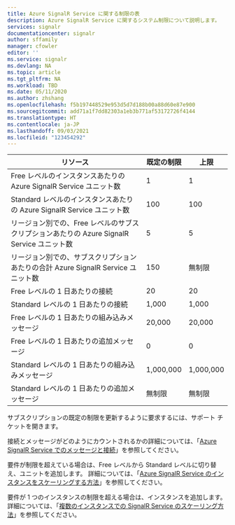 ```yaml
---
title: Azure SignalR Service に関する制限の表
description: Azure SignalR Service に関するシステム制限について説明します。
services: signalr
documentationcenter: signalr
author: sffamily
manager: cfowler
editor: ''
ms.service: signalr
ms.devlang: NA
ms.topic: article
ms.tgt_pltfrm: NA
ms.workload: TBD
ms.date: 05/11/2020
ms.author: zhshang
ms.openlocfilehash: f5b197448529e953d5d7d188b00a88d60e87e900
ms.sourcegitcommit: add71a1f7dd82303a1eb3b771af53172726f4144
ms.translationtype: HT
ms.contentlocale: ja-JP
ms.lasthandoff: 09/03/2021
ms.locfileid: "123454292"
---
```

| リソース | 既定の制限 | 上限 | 
| --- | --- | --- |
| Free レベルのインスタンスあたりの Azure SignalR Service ユニット数 |1 |1 |
| Standard レベルのインスタンスあたりの Azure SignalR Service ユニット数 |100 |100 |
| リージョン別での、Free レベルのサブスクリプションあたりの Azure SignalR Service ユニット数|5 |5 |
| リージョン別での、サブスクリプションあたりの合計 Azure SignalR Service ユニット数 |150 |無制限 |
| Free レベルの 1 日あたりの接続 |20 |20 |
| Standard レベルの 1 日あたりの接続 |1,000 |1,000|
| Free レベルの 1 日あたりの組み込みメッセージ|20,000 |20,000 |
| Free レベルの 1 日あたりの追加メッセージ|0 |0 |
| Standard レベルの 1 日あたりの組み込みメッセージ|1,000,000 |1,000,000 |
| Standard レベルの 1 日あたりの追加メッセージ|無制限 |無制限 |

サブスクリプションの既定の制限を更新するように要求するには、サポート チケットを開きます。

接続とメッセージがどのようにカウントされるかの詳細については、「[Azure SignalR Service でのメッセージと接続](../articles/azure-signalr/signalr-concept-messages-and-connections.md)」を参照してください。

要件が制限を超えている場合は、Free レベルから Standard レベルに切り替え、ユニットを追加します。 詳細については、「[Azure SignalR Service のインスタンスをスケーリングする方法](../articles/azure-signalr/signalr-howto-scale-signalr.md)」を参照してください。 

要件が 1 つのインスタンスの制限を超える場合は、インスタンスを追加します。 詳細については、「[複数のインスタンスでの SignalR Service のスケーリング方法](../articles/azure-signalr/signalr-howto-scale-multi-instances.md)」を参照してください。
